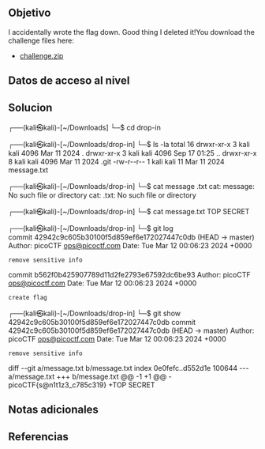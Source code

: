 ## Objetivo
I accidentally wrote the flag down. Good thing I deleted it!You download the challenge files here:

- [challenge.zip](https://artifacts.picoctf.net/c_titan/139/challenge.zip)

## Datos de acceso al nivel
## Solucion
┌──(kali㉿kali)-[~/Downloads]
└─$ cd drop-in  
                                                                             
┌──(kali㉿kali)-[~/Downloads/drop-in]
└─$ ls -la
total 16
drwxr-xr-x 3 kali kali 4096 Mar 11  2024 .
drwxr-xr-x 3 kali kali 4096 Sep 17 01:25 ..
drwxr-xr-x 8 kali kali 4096 Mar 11  2024 .git
-rw-r--r-- 1 kali kali   11 Mar 11  2024 message.txt
                                                                             
┌──(kali㉿kali)-[~/Downloads/drop-in]
└─$ cat message .txt
cat: message: No such file or directory
cat: .txt: No such file or directory
                                                                             
┌──(kali㉿kali)-[~/Downloads/drop-in]
└─$ cat message.txt 
TOP SECRET
                                                                             
┌──(kali㉿kali)-[~/Downloads/drop-in]
└─$ git log                    
commit 42942c9c605b30100f5d859ef6e172027447c0db (HEAD -> master)
Author: picoCTF <ops@picoctf.com>
Date:   Tue Mar 12 00:06:23 2024 +0000

    remove sensitive info

commit b562f0b425907789d11d2fe2793e67592dc6be93
Author: picoCTF <ops@picoctf.com>
Date:   Tue Mar 12 00:06:23 2024 +0000

    create flag
                                                                             
┌──(kali㉿kali)-[~/Downloads/drop-in]
└─$ git show 42942c9c605b30100f5d859ef6e172027447c0db
commit 42942c9c605b30100f5d859ef6e172027447c0db (HEAD -> master)
Author: picoCTF <ops@picoctf.com>
Date:   Tue Mar 12 00:06:23 2024 +0000

    remove sensitive info

diff --git a/message.txt b/message.txt
index 0e0fefc..d552d1e 100644
--- a/message.txt
+++ b/message.txt
@@ -1 +1 @@
-picoCTF{s@n1t1z3_c785c319}
+TOP SECRET



## Notas adicionales

## Referencias